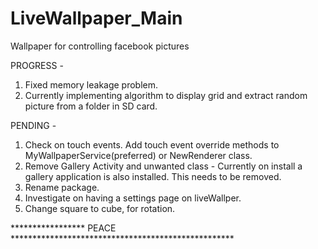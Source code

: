 LiveWallpaper_Main
==================

Wallpaper for controlling facebook pictures


PROGRESS - 
1. Fixed memory leakage problem. 
2. Currently implementing algorithm to display grid and extract random picture from a folder in SD card.


PENDING - 
1. Check on touch events. Add touch event override methods to MyWallpaperService(preferred) or NewRenderer class. 
2. Remove Gallery Activity and unwanted class -
   Currently on install a gallery application is also installed. This needs to be removed.
3. Rename package.
4. Investigate on having a settings page on liveWallper.
5. Change square to cube, for rotation.



***************** PEACE ***************************************************
